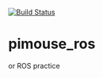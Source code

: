 [![Build Status](https://travis-ci.org/kanekom/pimouse_ros.svg?branch=master)](https://github.com/kanekom/pimouse_ros)

# pimouse_ros
or ROS practice
